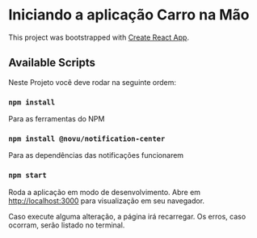 # Iniciando a aplicação Carro na Mão

This project was bootstrapped with [Create React App](https://github.com/facebook/create-react-app).

## Available Scripts

Neste Projeto você deve rodar na seguinte ordem:

### `npm install`
Para as ferramentas do NPM

### `npm install @novu/notification-center`
Para as dependências das notificações funcionarem

### `npm start`
Roda a aplicação em modo de desenvolvimento.
Abre em [http://localhost:3000](http://localhost:3000) para visualização em seu navegador.

Caso execute alguma alteração, a página irá recarregar.
Os erros, caso ocorram, serão listado no terminal.

